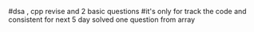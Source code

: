 #dsa , cpp revise and 2 basic questions
#it's only for track the code and consistent for next 5 day 
solved one question from array
